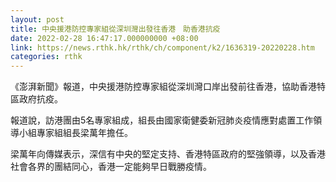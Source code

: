 ```yaml
---
layout: post
title: 中央援港防控專家組從深圳灣出發往香港　助香港抗疫
date: 2022-02-28 16:47:17.000000000 +08:00
link: https://news.rthk.hk/rthk/ch/component/k2/1636319-20220228.htm
categories: rthk
---
```


《澎湃新聞》報道，中央援港防控專家組從深圳灣口岸出發前往香港，協助香港特區政府抗疫。

報道說，訪港團由5名專家組成，組長由國家衛健委新冠肺炎疫情應對處置工作領導小組專家組組長梁萬年擔任。

梁萬年向傳媒表示，深信有中央的堅定支持、香港特區政府的堅強領導，以及香港社會各界的團結同心，香港一定能夠早日戰勝疫情。
